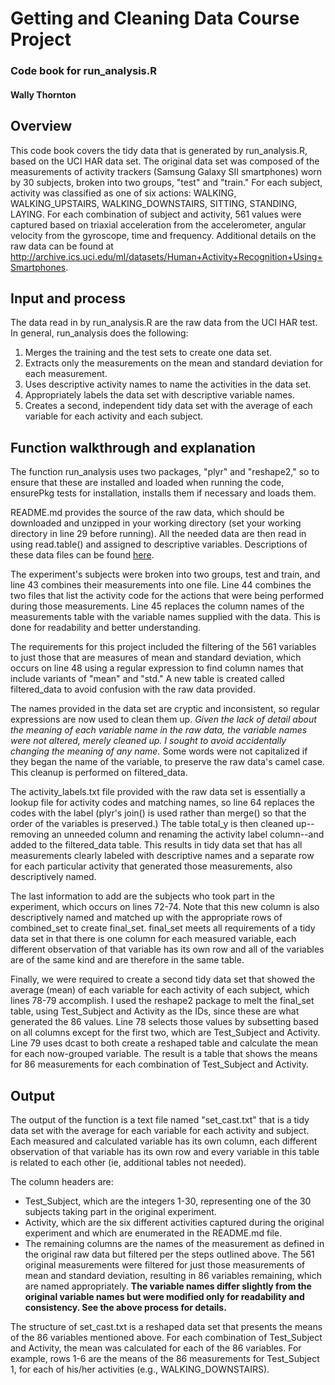 # Getting and Cleaning Data Course Project
### Code book for run_analysis.R
#### Wally Thornton

## Overview
This code book covers the tidy data that is generated by run\_analysis.R, based on the UCI HAR data set. The original data set was composed of the measurements of activity trackers (Samsung Galaxy SII smartphones) worn by 30 subjects, broken into two groups, "test" and "train." For each subject, activity was classified as one of six actions: WALKING, WALKING\_UPSTAIRS, WALKING_DOWNSTAIRS, SITTING, STANDING, LAYING. For each combination of subject and activity, 561 values were captured based on triaxial acceleration from the accelerometer, angular velocity from the gyroscope, time and frequency. Additional details on the raw data can be found at http://archive.ics.uci.edu/ml/datasets/Human+Activity+Recognition+Using+Smartphones.

## Input and process
The data read in by run\_analysis.R are the raw data from the UCI HAR test. In general, run\_analysis does the following:
1. Merges the training and the test sets to create one data set.
2. Extracts only the measurements on the mean and standard deviation for each measurement.
3. Uses descriptive activity names to name the activities in the data set.
4. Appropriately labels the data set with descriptive variable names.
5. Creates a second, independent tidy data set with the average of each variable for each activity and each subject.

## Function walkthrough and explanation
The function run_analysis uses two packages, "plyr" and "reshape2," so to ensure that these are installed and loaded when running the code, ensurePkg tests for installation, installs them if necessary and loads them.

README.md provides the source of the raw data, which should be downloaded and unzipped in your working directory (set your working directory in line 29 before running). All the needed data are then read in using read.table() and assigned to descriptive variables. Descriptions of these data files can be found [here](http://archive.ics.uci.edu/ml/datasets/Human+Activity+Recognition+Using+Smartphones).

The experiment's subjects were broken into two groups, test and train, and line 43 combines their measurements into one file. Line 44 combines the two files that list the activity code for the actions that were being performed during those measurements. Line 45 replaces the column names of the measurements table with the variable names supplied with the data. This is done for readability and better understanding.

The requirements for this project included the filtering of the 561 variables to just those that are measures of mean and standard deviation, which occurs on line 48 using a regular expression to find column names that include variants of "mean" and "std." A new table is created called filtered_data to avoid confusion with the raw data provided.

The names provided in the data set are cryptic and inconsistent, so regular expressions are now used to clean them up. *Given the lack of detail about the meaning of each variable name in the raw data, the variable names were not altered, merely cleaned up. I sought to avoid accidentally changing the meaning of any name.* Some words were not capitalized if they began the name of the variable, to preserve the raw data's camel case. This cleanup is performed on filtered_data.

The activity\_labels.txt file provided with the raw data set is essentially a lookup file for activity codes and matching names, so line 64 replaces the codes with the label (plyr's join() is used rather than merge() so that the order of the variables is preserved.) The table total\_y is then cleaned up--removing an unneeded column and renaming the activity label column--and added to the filtered_data table. This results in tidy data set that has all measurements clearly labeled with descriptive names and a separate row for each particular activity that generated those measurements, also descriptively named.

The last information to add are the subjects who took part in the experiment, which occurs on lines 72-74. Note that this new column is also descriptively named and matched up with the appropriate rows of combined\_set to create final\_set. final_set meets all requirements of a tidy data set in that there is one column for each measured variable, each different observation of that variable has its own row and all of the variables are of the same kind and are therefore in the same table.

Finally, we were required to create a second tidy data set that showed the average (mean) of each variable for each activity of each subject, which lines 78-79 accomplish. I used the reshape2 package to melt the final\_set table, using Test\_Subject and Activity as the IDs, since these are what generated the 86 values. Line 78 selects those values by subsetting based on all columns except for the first two, which are Test\_Subject and Activity. Line 79 uses dcast to both create a reshaped table and calculate the mean for each now-grouped variable. The result is a table that shows the means for 86 measurements for each combination of Test\_Subject and Activity.

## Output
The output of the function is a text file named "set_cast.txt" that is a tidy data set with the average for each variable for each activity and subject. Each measured and calculated variable has its own column, each different observation of that variable has its own row and every variable in this table is related to each other (ie, additional tables not needed).

The column headers are:
* Test_Subject, which are the integers 1-30, representing one of the 30 subjects taking part in the original experiment.
* Activity, which are the six different activities captured during the original experiment and which are enumerated in the README.md file.
* The remaining columns are the names of the measurement as defined in the original raw data but filtered per the steps outlined above. The 561 original measurements were filtered for just those measurements of mean and standard deviation, resulting in 86 variables remaining, which are named appropriately. __The variable names differ slightly from the original variable names but were modified only for readability and consistency. See the above process for details.__

The structure of set\_cast.txt is a reshaped data set that presents the means of the 86 variables mentioned above. For each combination of Test\_Subject and Activity, the mean was calculated for each of the 86 variables. For example, rows 1-6 are the means of the 86 measurements for Test\_Subject 1, for each of his/her activities (e.g., WALKING\_DOWNSTAIRS).